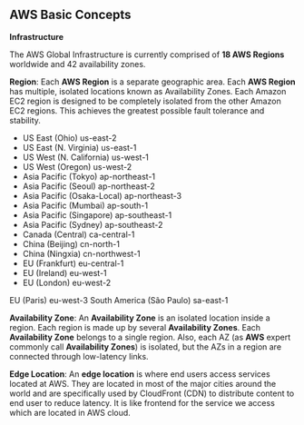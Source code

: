 AWS Basic Concepts
-
**Infrastructure**

The AWS Global Infrastructure is currently comprised of **18 AWS Regions** worldwide and 42 availability zones.

**Region**: 
Each **AWS Region** is a separate geographic area. Each **AWS Region** has multiple, isolated locations known as Availability Zones.
Each Amazon EC2 region is designed to be completely isolated from the other Amazon EC2 regions. This achieves the greatest possible fault tolerance and stability.

 - US East (Ohio) us-east-2
 - US East (N. Virginia) us-east-1
 - US West (N. California) us-west-1
 - US West (Oregon) us-west-2
 - Asia Pacific (Tokyo) ap-northeast-1
 - Asia Pacific (Seoul) ap-northeast-2
 - Asia Pacific (Osaka-Local) ap-northeast-3
 - Asia Pacific (Mumbai) ap-south-1
 - Asia Pacific (Singapore) ap-southeast-1
 - Asia Pacific (Sydney) ap-southeast-2
 - Canada (Central) ca-central-1
 - China (Beijing) cn-north-1
 - China (Ningxia) cn-northwest-1
 - EU (Frankfurt) eu-central-1
 - EU (Ireland) eu-west-1
 - EU (London) eu-west-2

EU (Paris) eu-west-3
South America (São Paulo) sa-east-1


**Availability Zone**:
An **Availability Zone** is an isolated location inside a region. Each region is made up by several **Availability Zones**. Each **Availability Zone** belongs to a single region. Also, each AZ (as **AWS** expert commonly call **Availability Zones**) is isolated, but the AZs in a region are connected through low-latency links.

**Edge Location**:
An **edge location** is where end users access services located at AWS. They are located in most of the major cities around the world and are specifically used by CloudFront (CDN) to distribute content to end user to reduce latency. It is like frontend for the service we access which are located in AWS cloud.
<!--stackedit_data:
eyJoaXN0b3J5IjpbLTQ1ODEyODI5MywtMTYwNDcwMDg2NywxNT
k4MDE2OTM5LDkyNjMwMjkwNiw5NjkwODU3OTYsLTE1MDQ2Mjkw
NSwtMTc3MTIyOTY0M119
-->